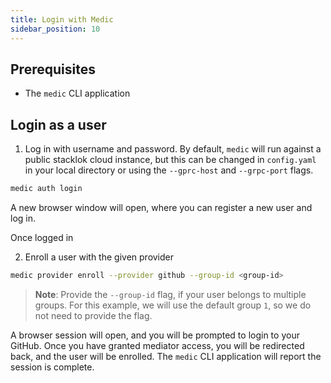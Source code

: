 ```yaml
---
title: Login with Medic
sidebar_position: 10
---
```


## Prerequisites

* The `medic` CLI application

## Login as a user

1. Log in with username and password.  By default, `medic` will run against a public stacklok cloud instance, but this can be changed in `config.yaml` in your local directory or using the `--gprc-host` and `--grpc-port` flags.

```bash
medic auth login
```

A new browser window will open, where you can register a new user and log in.

Once logged in

2. Enroll a user with the given provider

```bash
medic provider enroll --provider github --group-id <group-id>
```

> __Note__: Provide the `--group-id` flag, if your user belongs to multiple groups. For this example, we will use the default group `1`, so we do not need to provide the flag.
> 
A browser session will open, and you will be prompted to login to your GitHub. Once you have granted mediator access, you will be redirected back, and the user will be enrolled. The `medic` CLI application will report the session is complete.
